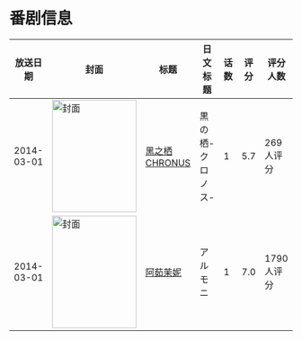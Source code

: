 # 番剧信息

|放送日期|封面|标题|日文标题|话数|评分|评分人数|
|---|---|---|---|---|---|---|
|2014-03-01|<img src="https://lain.bgm.tv/pic/cover/c/71/02/85421_oS9VZ.jpg" alt="封面" style="width:150px;height:200px;object-fit:cover;">|[黑之栖 CHRONUS](https://bangumi.tv/subject/85421)|黒の栖-クロノス-|1|5.7|269人评分|
|2014-03-01|<img src="https://lain.bgm.tv/pic/cover/c/71/23/85423_J4sbE.jpg" alt="封面" style="width:150px;height:200px;object-fit:cover;">|[阿茹茉妮](https://bangumi.tv/subject/85423)|アルモニ|1|7.0|1790人评分|
